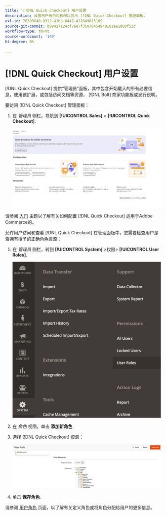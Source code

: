 ```yaml
---
title: ‘[!DNL Quick Checkout] 用户设置
description: 设置用户角色和权限以显示 [!DNL Quick Checkout] 管理面板。
exl-id: 76393840-8312-41bb-8447-412849815169
source-git-commit: b89427124cf76e7f36076454949191ee1d88f52c
workflow-type: tm+mt
source-wordcount: '149'
ht-degree: 0%

---
```


# [!DNL Quick Checkout] 用户设置

[!DNL Quick Checkout] 提供“管理员”面板，其中包含开始载入的所有必要信息，使用该扩展，或包括访问文档等资源， [!DNL Bolt] 商家功能板或发行说明。

要访问 [!DNL Quick Checkout] 管理面板：

1. 在 _管理员_ 侧栏，导航到 **[!UICONTROL Sales]** > **[!UICONTROL Quick Checkout]**.

   ![菜单快速签出](assets/overview-admin-panel.png)

请参阅 [入门](../quick-checkout/onboarding.md) 主题以了解有关如何配置 [!DNL Quick Checkout] 适用于Adobe Commerce的。

允许用户访问和查看 [!DNL Quick Checkout] 在管理面板中，您需要检查用户是否拥有授予的正确角色资源：

1. 在 _管理员_ 侧栏，转到 **[!UICONTROL System]** >权限> **[!UICONTROL User Roles]**.

   ![用户角色](assets/user-roles-small.png)

1. 在 _角色_ 视图，单击 **添加新角色**
1. 选择 [!DNL Quick Checkout] 资源：

   ![快速签出角色和权限](assets/role-resource-quick-checkout.png)

1. 单击 **保存角色**.

请参阅 [用户角色](https://docs.magento.com/user-guide/system/permissions-user-roles.html) 页面，以了解有关定义角色或将角色分配给用户的更多信息。
